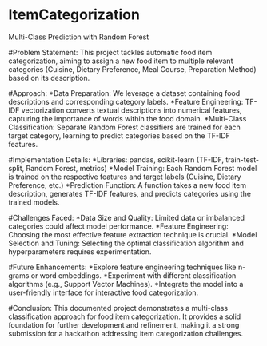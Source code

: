 # ItemCategorization
Multi-Class Prediction with Random Forest

#Problem Statement:
This project tackles automatic food item categorization, aiming to assign a new food item to multiple relevant categories (Cuisine, Dietary Preference, Meal Course, Preparation Method) based on its description.

#Approach:
*Data Preparation: We leverage a dataset containing food descriptions and corresponding category labels.
*Feature Engineering: TF-IDF vectorization converts textual descriptions into numerical features, capturing the importance of words within the food domain.
*Multi-Class Classification: Separate Random Forest classifiers are trained for each target category, learning to predict categories based on the TF-IDF features.

#Implementation Details:
*Libraries: pandas, scikit-learn (TF-IDF, train-test-split, Random Forest, metrics)
*Model Training: Each Random Forest model is trained on the respective features and target labels (Cuisine, Dietary Preference, etc.)
*Prediction Function: A function takes a new food item description, generates TF-IDF features, and predicts categories using the trained models.

#Challenges Faced:
*Data Size and Quality: Limited data or imbalanced categories could affect model performance.
*Feature Engineering: Choosing the most effective feature extraction technique is crucial.
*Model Selection and Tuning: Selecting the optimal classification algorithm and hyperparameters requires experimentation.

#Future Enhancements:
*Explore feature engineering techniques like n-grams or word embeddings.
*Experiment with different classification algorithms (e.g., Support Vector Machines).
*Integrate the model into a user-friendly interface for interactive food categorization.

#Conclusion:
This documented project demonstrates a multi-class classification approach for food item categorization. It provides a solid foundation for further development and refinement, making it a strong submission for a hackathon addressing item categorization challenges.
